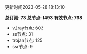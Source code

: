 更新时间2023-05-28 18:13:10

**总订阅: 73**
**总节点: 1493**
**有效节点: 768**
- v2ray节点: 603
- ss节点: 31
- trojan节点: 125
- ssr节点: 9
